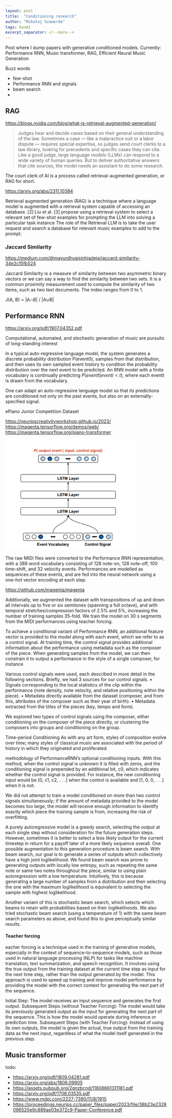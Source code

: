 ```yaml
---
layout: post
title:  "Conditioning research"
author: "Mikołaj Szawerda"
tags: GenAI
excerpt_separator: <!--more-->
---
```


Post where I dump papers with generative conditioned models. Currently: Performance RNN, Music transformer, RAG, Efficient Neural Music Generation

<!--more-->


Buzz words

- few-shot
- Performance RNN and signals
- beam search
- 


## RAG

https://blogs.nvidia.com/blog/what-is-retrieval-augmented-generation/

> Judges hear and decide cases based on their general understanding of the law. Sometimes a case — like a malpractice suit or a labor dispute — requires special expertise, so judges send court clerks to a law library, looking for precedents and specific cases they can cite. Like a good judge, large language models (LLMs) can respond to a wide variety of human queries. But to deliver authoritative answers that cite sources, the model needs an assistant to do some research.

The court clerk of AI is a process called retrieval-augmented generation, or RAG for short.

https://arxiv.org/abs/2311.10384

Retrieval augmented generation (RAG) is a technique where a language model is augmented with a retrieval system capable of accessing an database. [2] Liu et al. [3] propose using a retrieval system to select a relevant set of few-shot examples for prompting the LLM into solving a particular task instance
The role of the
Retrieval LLM is to take the user request and search a database for relevant music examples to add to the prompt.

### Jaccard Similarity
https://medium.com/@mayurdhvajsinhjadeja/jaccard-similarity-34e2c15fb524

Jaccard Similarity is a measure of similarity between two asymmetric binary vectors or we can say a way to find the similarity between two sets. It is a common proximity measurement used to compute the similarity of two items, such as two text documents. The index ranges from 0 to 1.

J(A, B) = |A∩B| / |A∪B|

## Performance RNN

https://arxiv.org/pdf/1907.04352.pdf

Computational, automated, and stochastic generation of music are pursuits of long-standing interest

In a typical auto-regressive language model, the system generates a discrete probability distribution P(event0), samples from that distribution, and then uses its own sampled event history to condition the probability distribution over the next event to be predicted. An RNN model with a finite vocabulary is continually predicting $P(eventt|eventi<t)$, where each eventt is drawn from the vocabulary.

One can adapt an auto-regressive language model so that its predictions are conditioned not only on the past events, but also on an externally-specified signal.

ePiano Junior Competition Dataset

https://neuripscreativityworkshop.github.io/2023/
https://magenta.tensorflow.org/demos/web/
https://magenta.tensorflow.org/piano-transformer

![alt text](../assets/image.png)

The raw MIDI files were converted to the Performance RNN representation, with a 388 word vocabulary consisting of 128 note-on, 128 note-off, 100 time-shift, and 32 velocity events. Performances are modelled as sequences of these events, and are fed into the neural network using a one-hot vector encoding at each step.

https://github.com/magenta/magenta

Additionally, we augmented the dataset with transpositions of up and down all intervals up to five or six semitones (spanning a full octave), and with
temporal stretches/compression factors of 2.5% and 5%, increasing the number of training samples 35-fold. We train the model on 30 s segments from the MIDI performances using teacher forcing.

To achieve a conditional variant of Performance RNN, an additional feature vector is provided to the model along with each event, which we refer to as a control signal. At training time, the control signal provides additional information about the performance using metadata such as the composer of the piece. When generating samples from the model, we can then constrain it to output a performance in the style of a single composer, for instance

Various control signals were used, each described in more detail in the following sections. Briefly, we had 3 sources for our control signals.
• Signals corresponding to the local statistics of the clip within the performance (note density, note velocity, and relative positioning within the piece).
• Metadata directly available from the dataset (composer, and from this, attributes of the composer such as their year of birth).
• Metadata extracted from the titles of the pieces (key, tempo and form).

We explored two types of control signals using the composer, either conditioning on the composer of the piece directly, or clustering the composers into groups and conditioning on the group.

Time-period Conditioning As with any art form, styles of composition evolve over time; many styles of classical music are associated with the period of history in which they originated and proliferated.

methodology of PerformanceRNN’s optional conditioning inputs. With this method, when the control signal is unknown it is filled with zeros, and the conditioning signal is prepended by an additional bit, c0, which indicates whether the control signal is provided. For instance,
the new conditioning input would be [0, c1, c2, . . .] when the
control is available and [1, 0, 0, . . .] when it is not.

We did not attempt to train a model conditioned on more than two control signals simultaneously; if the amount of metadata provided to the model becomes too large, the model will receive enough information to identify exactly which piece the training sample is from, increasing the risk of overfitting.

A purely autoregressive model is a greedy search, selecting the output at each single step without consideration for the future generation steps. However, sometimes it is better to select a less likely output for the current timestep in return for a payoff later of a more likely sequence overall. One possible augmentation to this generation procedure is beam search. With beam search, our goal is to generate a series of outputs which collectively have a high joint loglikelihood.
We found beam search was prone to generating outputs with locally low entropy, such as repeating the same note or same two notes throughout the piece, similar to using plain autoregression with a low temperature. Intuitively, this is because generating a large number of samples from a distribution and then selecting the one with the maximum loglikelihood is equivalent to selecting the sample with highest loglikelihood.

Another variant of this is stochastic beam search, which selects which beams to retain with probabilities based on their loglikelihoods. We also tried stochastic beam search (using a temperature of 1) with the same beam search parameters as above, and found this to give perceptually similar results.

#### Teacher forcing
eacher forcing is a technique used in the training of generative models, especially in the context of sequence-to-sequence models, such as those used in natural language processing (NLP) for tasks like machine translation, text summarization, and speech recognition. It involves using the true output from the training dataset at the current time step as input for the next time step, rather than the output generated by the model. This approach is used to speed up training and improve model performance by providing the model with the correct context for generating the next part of the sequence.

Initial Step: The model receives an input sequence and generates the first output.
Subsequent Steps (without Teacher Forcing): The model would take its previously generated output as the input for generating the next part of the sequence. This is how the model would operate during inference or prediction time.
Subsequent Steps (with Teacher Forcing): Instead of using its own outputs, the model is given the actual, true output from the training data as the next input, regardless of what the model itself generated in the previous step.

## Music transformer


todo:
- https://arxiv.org/pdf/1809.04281.pdf
- https://arxiv.org/abs/1806.09905
- https://assets.pubpub.org/2gnzbcnd/11608661311181.pdf
- https://arxiv.org/pdf/1708.03535.pdf
- https://www.mdpi.com/2227-7390/11/8/1915
- https://proceedings.neurips.cc/paper_files/paper/2023/file/38b23e2328096520e9c889ae03e372c9-Paper-Conference.pdf